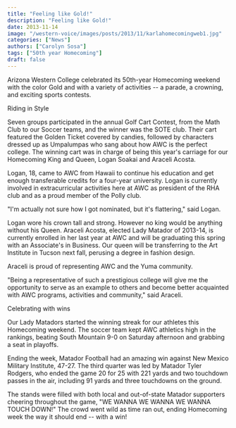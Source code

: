 ```yaml
---
title: "Feeling like Gold!"
description: "Feeling like Gold!"
date: 2013-11-14
image: "/western-voice/images/posts/2013/11/karlahomecomingweb1.jpg"
categories: ["News"]
authors: ["Carolyn Sosa"]
tags: ["50th year Homecoming"]
draft: false
---
```

Arizona Western College celebrated its 50th-year Homecoming weekend with the color Gold and with a variety of activities -- a parade, a crowning, and exciting sports contests.

Riding in Style

Seven groups participated in the annual Golf Cart Contest, from the Math Club to our Soccer teams, and the winner was the SOTE club. Their cart featured the Golden Ticket covered by candies, followed by characters dressed up as Umpalumpas who sang about how AWC is the perfect college. The winning cart was in charge of being this year's carriage for our Homecoming King and Queen, Logan Soakai and Araceli Acosta.

Logan, 18, came to AWC from Hawaii to continue his education and get enough transferable credits for a four-year university. Logan is currently involved in extracurricular activities here at AWC as president of the RHA club and as a proud member of the Polly club.

"I'm actually not sure how I got nominated, but it's flattering," said Logan.

Logan wore his crown tall and strong. However no king would be anything without his Queen. Araceli Acosta, elected Lady Matador of 2013-14, is currently enrolled in her last year at AWC and will be graduating this spring with an Associate's in Business. Our queen will be transferring to the Art Institute in Tucson next fall, perusing a degree in fashion design.

Araceli is proud of representing AWC and the Yuma community.

"Being a representative of such a prestigious college will give me the opportunity to serve as an example to others and become better acquainted with AWC programs, activities and community," said Araceli.

Celebrating with wins

Our Lady Matadors started the winning streak for our athletes this Homecoming weekend. The soccer team kept AWC athletics high in the rankings, beating South Mountain 9-0 on Saturday afternoon and grabbing a seat in playoffs.

Ending the week, Matador Football had an amazing win against New Mexico Military Institute, 47-27. The third quarter was led by Matador Tyler Rodgers, who ended the game 20 for 25 with 221 yards and two touchdown passes in the air, including 91 yards and three touchdowns on the ground.

The stands were filled with both local and out-of-state Matador supporters cheering throughout the game, "WE WANNA WE WANNA WE WANNA TOUCH DOWN!" The crowd went wild as time ran out, ending Homecoming week the way it should end -- with a win!